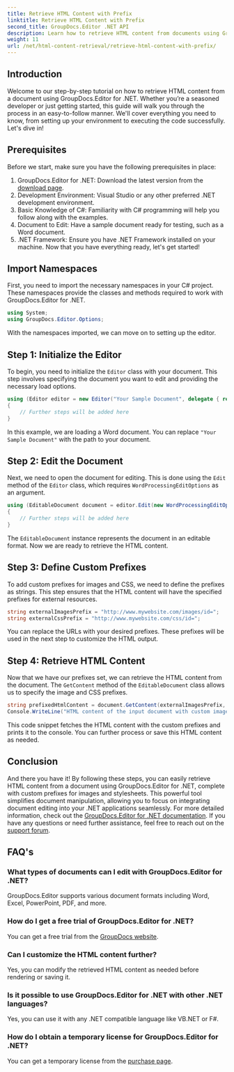 ```yaml
---
title: Retrieve HTML Content with Prefix
linktitle: Retrieve HTML Content with Prefix
second_title: GroupDocs.Editor .NET API
description: Learn how to retrieve HTML content from documents using GroupDocs.Editor for .NET with custom prefixes for images and stylesheets. Step-by-step guide included.
weight: 11
url: /net/html-content-retrieval/retrieve-html-content-with-prefix/
---
```

## Introduction
Welcome to our step-by-step tutorial on how to retrieve HTML content from a document using GroupDocs.Editor for .NET. Whether you’re a seasoned developer or just getting started, this guide will walk you through the process in an easy-to-follow manner. We'll cover everything you need to know, from setting up your environment to executing the code successfully. Let's dive in!
## Prerequisites
Before we start, make sure you have the following prerequisites in place:
1. GroupDocs.Editor for .NET: Download the latest version from the [download page](https://releases.groupdocs.com/editor/net/).
2. Development Environment: Visual Studio or any other preferred .NET development environment.
3. Basic Knowledge of C#: Familiarity with C# programming will help you follow along with the examples.
4. Document to Edit: Have a sample document ready for testing, such as a Word document.
5. .NET Framework: Ensure you have .NET Framework installed on your machine.
Now that you have everything ready, let's get started!
## Import Namespaces
First, you need to import the necessary namespaces in your C# project. These namespaces provide the classes and methods required to work with GroupDocs.Editor for .NET.
```csharp
using System;
using GroupDocs.Editor.Options;
```
With the namespaces imported, we can move on to setting up the editor.
## Step 1: Initialize the Editor
To begin, you need to initialize the `Editor` class with your document. This step involves specifying the document you want to edit and providing the necessary load options.
```csharp
using (Editor editor = new Editor("Your Sample Document", delegate { return new WordProcessingLoadOptions(); }))
{
    // Further steps will be added here
}
```
In this example, we are loading a Word document. You can replace `"Your Sample Document"` with the path to your document.
## Step 2: Edit the Document
Next, we need to open the document for editing. This is done using the `Edit` method of the `Editor` class, which requires `WordProcessingEditOptions` as an argument.
```csharp
using (EditableDocument document = editor.Edit(new WordProcessingEditOptions()))
{
    // Further steps will be added here
}
```
The `EditableDocument` instance represents the document in an editable format. Now we are ready to retrieve the HTML content.
## Step 3: Define Custom Prefixes
To add custom prefixes for images and CSS, we need to define the prefixes as strings. This step ensures that the HTML content will have the specified prefixes for external resources.
```csharp
string externalImagesPrefix = "http://www.mywebsite.com/images/id=";
string externalCssPrefix = "http://www.mywebsite.com/css/id=";
```
You can replace the URLs with your desired prefixes. These prefixes will be used in the next step to customize the HTML output.
## Step 4: Retrieve HTML Content
Now that we have our prefixes set, we can retrieve the HTML content from the document. The `GetContent` method of the `EditableDocument` class allows us to specify the image and CSS prefixes.
```csharp
string prefixedHtmlContent = document.GetContent(externalImagesPrefix, externalCssPrefix);
Console.WriteLine("HTML content of the input document with custom image and stylesheet prefixes: {0}", prefixedHtmlContent);
```
This code snippet fetches the HTML content with the custom prefixes and prints it to the console. You can further process or save this HTML content as needed.
## Conclusion
And there you have it! By following these steps, you can easily retrieve HTML content from a document using GroupDocs.Editor for .NET, complete with custom prefixes for images and stylesheets. This powerful tool simplifies document manipulation, allowing you to focus on integrating document editing into your .NET applications seamlessly.
For more detailed information, check out the [GroupDocs.Editor for .NET documentation](https://tutorials.groupdocs.com/editor/net/). If you have any questions or need further assistance, feel free to reach out on the [support forum](https://forum.groupdocs.com/c/editor/20).
## FAQ's
### What types of documents can I edit with GroupDocs.Editor for .NET?
GroupDocs.Editor supports various document formats including Word, Excel, PowerPoint, PDF, and more.
### How do I get a free trial of GroupDocs.Editor for .NET?
You can get a free trial from the [GroupDocs website](https://releases.groupdocs.com/).
### Can I customize the HTML content further?
Yes, you can modify the retrieved HTML content as needed before rendering or saving it.
### Is it possible to use GroupDocs.Editor for .NET with other .NET languages?
Yes, you can use it with any .NET compatible language like VB.NET or F#.
### How do I obtain a temporary license for GroupDocs.Editor for .NET?
You can get a temporary license from the [purchase page](https://purchase.groupdocs.com/temporary-license/).

